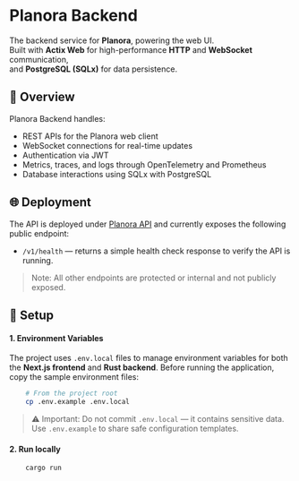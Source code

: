 # Planora Backend

The backend service for **Planora**, powering the web UI.  
Built with **Actix Web** for high-performance **HTTP** and **WebSocket** communication,  
and **PostgreSQL (SQLx)** for data persistence.

## 🧩 Overview

Planora Backend handles:
- REST APIs for the Planora web client
- WebSocket connections for real-time updates
- Authentication via JWT
- Metrics, traces, and logs through OpenTelemetry and Prometheus
- Database interactions using SQLx with PostgreSQL

## 🌐 Deployment

The API is deployed under [Planora API](https://api.planora.sbs/v1/health) and currently exposes the following public endpoint:

- `/v1/health` — returns a simple health check response to verify the API is running.

> Note: All other endpoints are protected or internal and not publicly exposed.

## 🚀 Setup

#### 1. Environment Variables

The project uses `.env.local` files to manage environment variables for both the **Next.js frontend** and **Rust backend**.
Before running the application, copy the sample environment files:

```bash
    # From the project root
    cp .env.example .env.local
```

> ⚠️ Important:
Do not commit `.env.local` — it contains sensitive data.
Use `.env.example` to share safe configuration templates.

#### 2. Run locally

```bash
    cargo run
```
